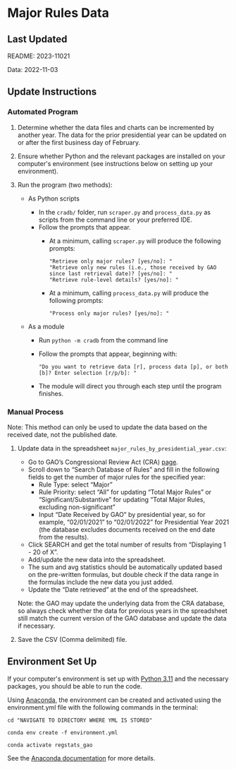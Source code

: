 # Major Rules Data

## Last Updated

README: 2023-11021

Data: 2022-11-03

## Update Instructions

### Automated Program

1. Determine whether the data files and charts can be incremented by another year. The data for the prior presidential year can be updated on or after the first business day of February.

2. Ensure whether Python and the relevant packages are installed on your computer's environment (see instructions below on setting up your environment).

3. Run the program (two methods):
    - As Python scripts
      - In the `cradb/` folder, run `scraper.py` and `process_data.py` as scripts from the command line or your preferred IDE.
      - Follow the prompts that appear.
        - At a minimum, calling `scraper.py` will produce the following prompts:

          ```{bash}
          "Retrieve only major rules? [yes/no]: "
          "Retrieve only new rules (i.e., those received by GAO since last retrieval date)? [yes/no]: "
          "Retrieve rule-level details? [yes/no]: "
          ```

        - At a minimum, calling `process_data.py` will produce the following prompts:

          ```{bash}
          "Process only major rules? [yes/no]: "
          ```

    - As a module
      - Run `python -m cradb` from the command line
      - Follow the prompts that appear, beginning with:

        ```{bash}
        "Do you want to retrieve data [r], process data [p], or both [b]? Enter selection [r/p/b]: "
        ```

      - The module will direct you through each step until the program finishes.

### Manual Process

Note: This method can only be used to update the data based on the received date, not the published date.

1. Update data in the spreadsheet `major_rules_by_presidential_year.csv`:

    - Go to GAO’s Congressional Review Act (CRA) [page](https://www.gao.gov/legal/other-legal-work/congressional-review-act).  
    - Scroll down to “Search Database of Rules” and fill in the following fields to get the number of major rules for the specified year:  
      - Rule Type: select “Major”
      - Rule Priority: select “All” for updating “Total Major Rules” or “Significant/Substantive” for updating “Total Major Rules, excluding non-significant”
      - Input “Date Received by GAO” by presidential year, so for example, “02/01/2021” to “02/01/2022” for Presidential Year 2021 (the database excludes documents received on the end date from the results).
    - Click SEARCH and get the total number of results from “Displaying 1 - 20 of X”.  
    - Add/update the new data into the spreadsheet.  
    - The sum and avg statistics should be automatically updated based on the pre-written formulas, but double check if the data range in the formulas include the new data you just added.  
    - Update the “Date retrieved” at the end of the spreadsheet.  

    Note: the GAO may update the underlying data from the CRA database, so always check whether the data for previous years in the spreadsheet still match the current version of the GAO database and update the data if necessary.

2. Save the CSV (Comma delimited) file.

## Environment Set Up

If your computer's environment is set up with [Python 3.11](https://www.python.org/downloads/) and the necessary packages, you should be able to run the code.

Using [Anaconda](https://www.anaconda.com/products/distribution), the environment can be created and activated using the environment.yml file with the following commands in the terminal:

```{bash}
cd "NAVIGATE TO DIRECTORY WHERE YML IS STORED"

conda env create -f environment.yml

conda activate regstats_gao
```

See the [Anaconda documentation](https://docs.conda.io/projects/conda/en/latest/user-guide/tasks/manage-environments.html) for more details.
